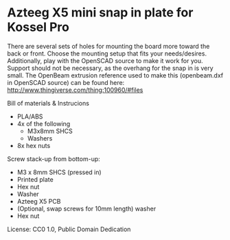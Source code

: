 # Azteeg X5 mini snap in plate for Kossel Pro

There are several sets of holes for mounting the board more toward the back or front. Choose the mounting setup that fits your needs/desires. Additionally, play with the OpenSCAD source to make it work for you.
Support should not be necessary, as the overhang for the snap in is very small.
The OpenBeam extrusion reference used to make this (openbeam.dxf in OpenSCAD source) can be found here: http://www.thingiverse.com/thing:100960/#files

Bill of materials & Instrucions

- PLA/ABS
- 4x of the following
  -  M3x8mm SHCS
  -  Washers
- 8x hex nuts

Screw stack-up from bottom-up:
- M3 x 8mm SHCS (pressed in) 
- Printed plate 
- Hex nut 
- Washer 
- Azteeg X5 PCB 
- (Optional, swap screws for 10mm length) washer 
- Hex nut

License: CC0 1.0, Public Domain Dedication
